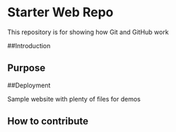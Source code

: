 # Starter Web Repo

This repository is for showing how Git and GitHub work

##Introduction

## Purpose

##Deployment

Sample website with plenty of files for demos

## How to contribute


